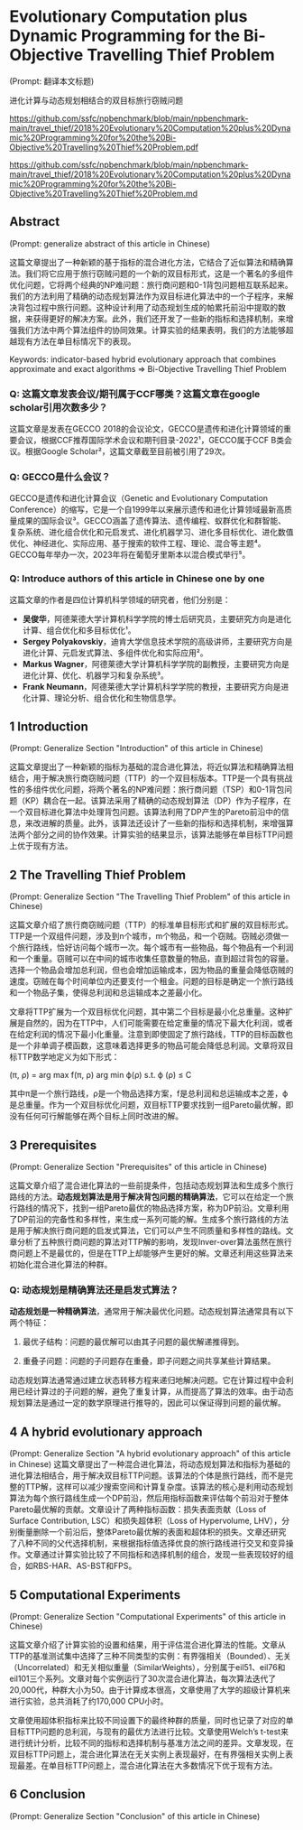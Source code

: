 # Evolutionary Computation plus Dynamic Programming for the Bi-Objective Travelling Thief Problem

(Prompt: 翻译本文标题)

进化计算与动态规划相结合的双目标旅行窃贼问题

https://github.com/ssfc/npbenchmark/blob/main/npbenchmark-main/travel_thief/2018%20Evolutionary%20Computation%20plus%20Dynamic%20Programming%20for%20the%20Bi-Objective%20Travelling%20Thief%20Problem.pdf

https://github.com/ssfc/npbenchmark/blob/main/npbenchmark-main/travel_thief/2018%20Evolutionary%20Computation%20plus%20Dynamic%20Programming%20for%20the%20Bi-Objective%20Travelling%20Thief%20Problem.md

## Abstract

(Prompt: generalize abstract of this article in Chinese)

这篇文章提出了一种新颖的基于指标的混合进化方法，它结合了近似算法和精确算法。我们将它应用于旅行窃贼问题的一个新的双目标形式，这是一个著名的多组件优化问题，它将两个经典的NP难问题：旅行商问题和0-1背包问题相互联系起来。我们的方法利用了精确的动态规划算法作为双目标进化算法中的一个子程序，来解决背包过程中旅行问题。这种设计利用了动态规划生成的帕累托前沿中提取的数据，来获得更好的解决方案。此外，我们还开发了一些新的指标和选择机制，来增强我们方法中两个算法组件的协同效果。计算实验的结果表明，我们的方法能够超越现有方法在单目标情况下的表现。

Keywords: indicator-based hybrid evolutionary approach that combines approximate and exact algorithms => Bi-Objective Travelling Thief Problem

### Q: 这篇文章发表会议/期刊属于CCF哪类？这篇文章在google scholar引用次数多少？

这篇文章是发表在GECCO 2018的会议论文，GECCO是遗传和进化计算领域的重要会议，根据CCF推荐国际学术会议和期刊目录-2022¹，GECCO属于CCF B类会议。根据Google Scholar²，这篇文章截至目前被引用了29次。

### Q: GECCO是什么会议？

GECCO是遗传和进化计算会议（Genetic and Evolutionary Computation Conference）的缩写，它是一个自1999年以来展示遗传和进化计算领域最新高质量成果的国际会议³。GECCO涵盖了遗传算法、遗传编程、蚁群优化和群智能、复杂系统、进化组合优化和元启发式、进化机器学习、进化多目标优化、进化数值优化、神经进化、实际应用、基于搜索的软件工程、理论、混合等主题⁴。GECCO每年举办一次，2023年将在葡萄牙里斯本以混合模式举行⁵。

### Q: Introduce authors of this article in Chinese one by one

这篇文章的作者是四位计算机科学领域的研究者，他们分别是：

- **吴俊华**，阿德莱德大学计算机科学学院的博士后研究员，主要研究方向是进化计算、组合优化和多目标优化¹。
- **Sergey Polyakovskiy**，迪肯大学信息技术学院的高级讲师，主要研究方向是进化计算、元启发式算法、多组件优化和实际应用²。
- **Markus Wagner**，阿德莱德大学计算机科学学院的副教授，主要研究方向是进化计算、优化、机器学习和复杂系统³。
- **Frank Neumann**，阿德莱德大学计算机科学学院的教授，主要研究方向是进化计算、理论分析、组合优化和生物信息学。

## 1 Introduction

(Prompt: Generalize Section "Introduction" of this article in Chinese)

这篇文章提出了一种新颖的指标为基础的混合进化算法，将近似算法和精确算法相结合，用于解决旅行商窃贼问题（TTP）的一个双目标版本。TTP是一个具有挑战性的多组件优化问题，将两个著名的NP难问题：旅行商问题（TSP）和0-1背包问题（KP）耦合在一起。该算法采用了精确的动态规划算法（DP）作为子程序，在一个双目标进化算法中处理背包问题。该算法利用了DP产生的Pareto前沿中的信息，来改进解的质量。此外，该算法还设计了一些新的指标和选择机制，来增强算法两个部分之间的协作效果。计算实验的结果显示，该算法能够在单目标TTP问题上优于现有方法。

## 2 The Travelling Thief Problem

(Prompt: Generalize Section "The Travelling Thief Problem" of this article in Chinese)

这篇文章介绍了旅行商窃贼问题（TTP）的标准单目标形式和扩展的双目标形式。TTP是一个双组件问题，涉及到n个城市，m个物品，和一个窃贼。窃贼必须做一个旅行路线，恰好访问每个城市一次。每个城市有一些物品，每个物品有一个利润和一个重量。窃贼可以在中间的城市收集任意数量的物品，直到超过背包的容量。选择一个物品会增加总利润，但也会增加运输成本，因为物品的重量会降低窃贼的速度。窃贼在每个时间单位内还要支付一个租金。问题的目标是确定一个旅行路线和一个物品子集，使得总利润和总运输成本之差最小化。

文章将TTP扩展为一个双目标优化问题，其中第二个目标是最小化总重量。这种扩展是自然的，因为在TTP中，人们可能需要在给定重量的情况下最大化利润，或者在给定利润的情况下最小化重量。注意到即使固定了旅行路线，TTP的目标函数也是一个非单调子模函数，这意味着选择更多的物品可能会降低总利润。文章将双目标TTP数学地定义为如下形式：

(π, ρ) =
arg max f(π, ρ)
arg min ϕ(ρ)
s.t. ϕ (ρ) ≤ C

其中π是一个旅行路线，ρ是一个物品选择方案，f是总利润和总运输成本之差，ϕ是总重量。作为一个双目标优化问题，双目标TTP要求找到一组Pareto最优解，即没有任何可行解能够在两个目标上同时改进的解。

## 3 Prerequisites

(Prompt: Generalize Section "Prerequisites" of this article in Chinese)

这篇文章介绍了混合进化算法的一些前提条件，包括动态规划算法和生成多个旅行路线的方法。**动态规划算法是用于解决背包问题的精确算法**，它可以在给定一个旅行路线的情况下，找到一组Pareto最优的物品选择方案，称为DP前沿。文章利用了DP前沿的完备性和多样性，来生成一系列可能的解。生成多个旅行路线的方法是用于解决旅行商问题的启发式算法，它们可以产生不同质量和多样性的路线。文章分析了五种旅行商问题的算法对TTP解的影响，发现Inver-over算法虽然在旅行商问题上不是最优的，但是在TTP上却能够产生更好的解。文章还利用这些算法来初始化混合进化算法的种群。

### Q: 动态规划是精确算法还是启发式算法？

**动态规划是一种精确算法**，通常用于解决最优化问题。动态规划算法通常具有以下两个特征：

1. 最优子结构：问题的最优解可以由其子问题的最优解递推得到。

2. 重叠子问题：问题的子问题存在重叠，即子问题之间共享某些计算结果。

动态规划算法通常通过建立状态转移方程来递归地解决问题。它在计算过程中会利用已经计算过的子问题的解，避免了重复计算，从而提高了算法的效率。由于动态规划算法是通过一定的数学原理进行推导的，因此可以保证得到问题的最优解。

## 4 A hybrid evolutionary approach

(Prompt: Generalize Section "A hybrid evolutionary approach" of this article in Chinese)
这篇文章提出了一种混合进化算法，将动态规划算法和指标为基础的进化算法相结合，用于解决双目标TTP问题。该算法的个体是旅行路线，而不是完整的TTP解，这样可以减少搜索空间和计算复杂度。该算法的核心是利用动态规划算法为每个旅行路线生成一个DP前沿，然后用指标函数来评估每个前沿对于整体Pareto最优解的贡献。文章设计了两种指标函数：损失表面贡献（Loss of Surface Contribution, LSC）和损失超体积（Loss of Hypervolume, LHV），分别衡量删除一个前沿后，整体Pareto最优解的表面和超体积的损失。文章还研究了八种不同的父代选择机制，来根据指标值选择优良的旅行路线进行交叉和变异操作。文章通过计算实验比较了不同指标和选择机制的组合，发现一些表现较好的组合，如RBS-HAR、AS-BST和FPS。

## 5 Computational Experiments

(Prompt: Generalize Section "Computational Experiments" of this article in Chinese)

这篇文章介绍了计算实验的设置和结果，用于评估混合进化算法的性能。文章从TTP的基准测试集中选择了三种不同类型的实例：有界强相关（Bounded）、无关（Uncorrelated）和无关相似重量（SimilarWeights），分别属于eil51、eil76和eil101三个系列。文章对每个实例运行了30次混合进化算法，每次算法迭代了20,000代，种群大小为50。由于计算成本很高，文章使用了大学的超级计算机来进行实验，总共消耗了约170,000 CPU小时。

文章使用超体积指标来比较不同设置下的最终种群的质量，同时也记录了对应的单目标TTP问题的总利润，与现有的最优方法进行比较。文章使用Welch’s t-test来进行统计分析，比较不同的指标和选择机制与基准方法之间的差异。文章发现，在双目标TTP问题上，混合进化算法在无关实例上表现最好，在有界强相关实例上表现最差。在单目标TTP问题上，混合进化算法在大多数情况下优于现有方法。

## 6 Conclusion

(Prompt: Generalize Section "Conclusion" of this article in Chinese)